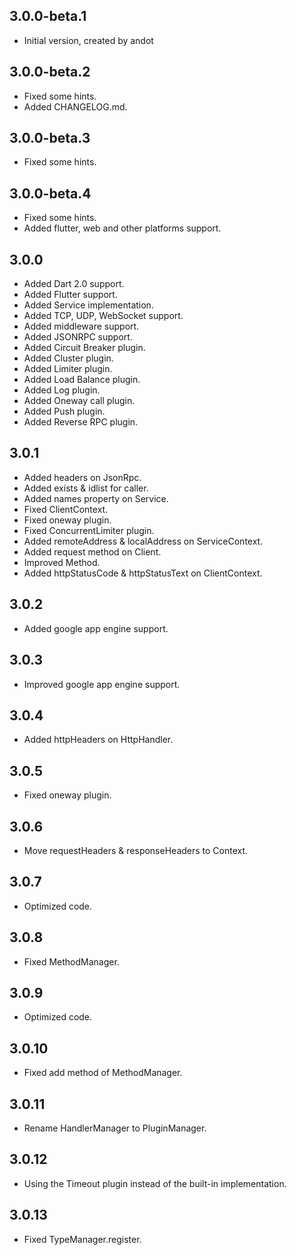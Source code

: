 ## 3.0.0-beta.1

- Initial version, created by andot

## 3.0.0-beta.2

- Fixed some hints.
- Added CHANGELOG.md.

## 3.0.0-beta.3

- Fixed some hints.

## 3.0.0-beta.4

- Fixed some hints.
- Added flutter, web and other platforms support.

## 3.0.0

- Added Dart 2.0 support.
- Added Flutter support.
- Added Service implementation.
- Added TCP, UDP, WebSocket support.
- Added middleware support.
- Added JSONRPC support.
- Added Circuit Breaker plugin.
- Added Cluster plugin.
- Added Limiter plugin.
- Added Load Balance plugin.
- Added Log plugin.
- Added Oneway call plugin.
- Added Push plugin.
- Added Reverse RPC plugin.

## 3.0.1

- Added headers on JsonRpc.
- Added exists & idlist for caller.
- Added names property on Service.
- Fixed ClientContext.
- Fixed oneway plugin.
- Fixed ConcurrentLimiter plugin.
- Added remoteAddress & localAddress on ServiceContext.
- Added request method on Client.
- Improved Method.
- Added httpStatusCode & httpStatusText on ClientContext.

## 3.0.2

- Added google app engine support.

## 3.0.3

- Improved google app engine support.

## 3.0.4

- Added httpHeaders on HttpHandler.

## 3.0.5

- Fixed oneway plugin.

## 3.0.6

- Move requestHeaders & responseHeaders to Context.

## 3.0.7

- Optimized code.

## 3.0.8

- Fixed MethodManager.

## 3.0.9

- Optimized code.

## 3.0.10

- Fixed add method of MethodManager.

## 3.0.11

- Rename HandlerManager to PluginManager.

## 3.0.12

- Using the Timeout plugin instead of the built-in implementation.

## 3.0.13

- Fixed TypeManager.register.